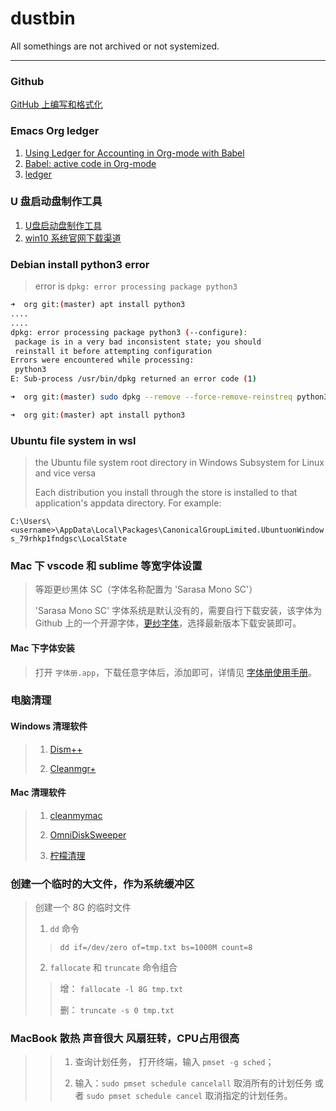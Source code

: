 # dustbin

All somethings are not archived or not systemized.

---

### Github
[GitHub 上编写和格式化](https://docs.github.com/cn/github/writing-on-github/getting-started-with-writing-and-formatting-on-github)

### Emacs Org ledger
1. [Using Ledger for Accounting in Org-mode with Babel](https://orgmode.org/worg/org-contrib/babel/languages/ob-doc-ledger.html)
2. [Babel: active code in Org-mode](https://orgmode.org/worg/org-contrib/babel/index.html)
3. [ledger](https://www.ledger-cli.org/docs.html)

### U 盘启动盘制作工具
1. [U盘启动盘制作工具](https://windows.pingsheme.com/up.html)
2. [win10 系统官网下载渠道](https://www.microsoft.com/zh-cn/software-download/windows10ISO)

### Debian install python3 error
> error is `dpkg: error processing package python3`

```bash
➜  org git:(master) apt install python3
....
....
dpkg: error processing package python3 (--configure):
 package is in a very bad inconsistent state; you should
 reinstall it before attempting configuration
Errors were encountered while processing:
 python3
E: Sub-process /usr/bin/dpkg returned an error code (1)

➜  org git:(master) sudo dpkg --remove --force-remove-reinstreq python3

➜  org git:(master) apt install python3
```

### Ubuntu file system in wsl
> the Ubuntu file system root directory in Windows Subsystem for Linux and vice versa
>
> Each distribution you install through the store is installed to that application's appdata directory.
> For example:

`C:\Users\<username>\AppData\Local\Packages\CanonicalGroupLimited.UbuntuonWindows_79rhkp1fndgsc\LocalState`

### Mac 下 vscode 和 sublime 等宽字体设置
> 等距更纱黑体 SC（字体名称配置为 'Sarasa Mono SC'）
>
>  'Sarasa Mono SC' 字体系统是默认没有的，需要自行下载安装，该字体为 Github 上的一个开源字体，[更纱字体](https://github.com/be5invis/Sarasa-Gothic/releases)，选择最新版本下载安装即可。
#### Mac 下字体安装
> 打开 `字体册.app`，下载任意字体后，添加即可，详情见 [字体册使用手册](https://support.apple.com/zh-cn/guide/font-book/welcome/mac)。 

### 电脑清理
#### Windows 清理软件
> 1. [Dism++](https://www.chuyu.me/zh-Hans/)
>
> 2. [Cleanmgr+](https://www.softpedia.com/get/Security/Secure-cleaning/Cleanmgr.shtml)

#### Mac 清理软件
> 1. [cleanmymac](https://cleanmymac.cn/)
>
> 2. [OmniDiskSweeper](https://www.omnigroup.com/more)
>
> 3. [柠檬清理](https://lemon.qq.com/)

### 创建一个临时的大文件，作为系统缓冲区
> 创建一个 8G 的临时文件
>
> 1. `dd` 命令
>>
>> `dd if=/dev/zero of=tmp.txt bs=1000M count=8`
>
> 2. `fallocate` 和 `truncate` 命令组合
>>
>> 增： `fallocate -l 8G tmp.txt`
>>
>> 删： `truncate -s 0 tmp.txt`

### MacBook 散热 声音很大 风扇狂转，CPU占用很高 
>> 1. 查询计划任务， 打开终端，输入 `pmset -g sched`；
>>
>> 2. 输入：`sudo pmset schedule cancelall` 取消所有的计划任务 或者 `sudo pmset schedule cancel` 取消指定的计划任务。
